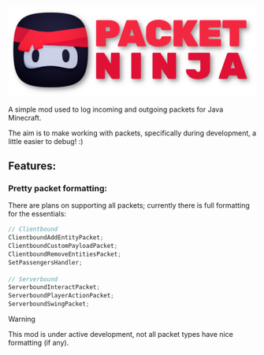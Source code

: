 ![Project Logo](assets/images/logo_text.png)

<p>A simple mod used to log incoming and outgoing packets for Java Minecraft.
<p>The aim is to make working with packets, specifically during development, a little easier to debug! :)

## Features:

### Pretty packet formatting:

There are plans on supporting all packets; currently there is full formatting for the essentials:

```java
// Clientbound
ClientboundAddEntityPacket;
ClientboundCustomPayloadPacket;
ClientboundRemoveEntitiesPacket;
SetPassengersHandler;

// Serverbound
ServerboundInteractPacket;
ServerboundPlayerActionPacket;
ServerboundSwingPacket;
```

> [!WARNING]  
> This mod is under active development, not all packet types have nice formatting (if any).